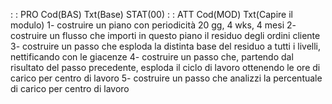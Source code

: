  :  : PRO Cod(BAS) Txt(Base) STAT(00)
 :  : ATT Cod(MOD) Txt(Capire il modulo)
1- costruire un piano con periodicità 20 gg, 4 wks, 4 mesi
2- costruire un flusso che importi in questo piano il residuo degli ordini cliente
3- costruire un passo che esploda la distinta base del residuo a tutti i livelli, nettificando con le giacenze
4- costruire un passo che, partendo dal risultato del passo precedente,  esploda il ciclo di lavoro ottenendo le ore di carico per centro di lavoro
5- costruire un passo che analizzi la percentuale di carico per centro di lavoro
